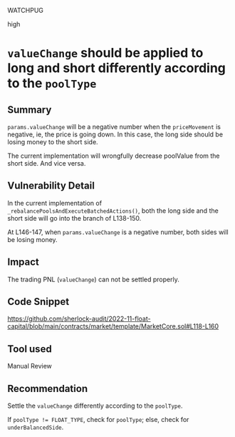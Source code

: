 WATCHPUG

high

# `valueChange` should be applied to long and short differently according to the `poolType`

## Summary

`params.valueChange` will be a negative number when the `priceMovement` is negative, ie, the price is going down. In this case, the long side should be losing money to the short side. 

The current implementation will wrongfully decrease poolValue from the short side. And vice versa.

## Vulnerability Detail

In the current implementation of `_rebalancePoolsAndExecuteBatchedActions()`, both the long side and the short side will go into the branch of L138-150.

At L146-147, when `params.valueChange` is a negative number, both sides will be losing money.

## Impact

The trading PNL (`valueChange`) can not be settled properly.

## Code Snippet

https://github.com/sherlock-audit/2022-11-float-capital/blob/main/contracts/market/template/MarketCore.sol#L118-L160

## Tool used

Manual Review

## Recommendation

Settle the `valueChange` differently according to the `poolType`.

If `poolType != FLOAT_TYPE`, check for `poolType`; else, check for `underBalancedSide`.